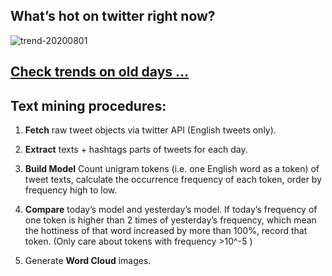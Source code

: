 ## What’s hot on twitter right now?

![trend-20200801][wordcloud]

[wordcloud]: https://raw.githubusercontent.com/xdqc/tweet-trend-everyday/master/word-cloud/trend-20200801.png?token=AF5V4P7ADR6KQBZ4CEDTNIK6AXRMU "trend-20200801"

## [Check trends on old days ...](https://github.com/xdqc/tweet-trend-everyday/tree/master/word-cloud)

## Text mining procedures:

1. **Fetch** raw tweet objects via twitter API (English tweets only).

2. **Extract** texts + hashtags parts of tweets for each day.

3. **Build Model** Count unigram tokens (i.e. one English word as a token) of tweet texts, calculate the occurrence frequency of each token, order by frequency high to low.

4. **Compare** today’s model and yesterday’s model. If today’s frequency of one token is higher than 2 times of yesterday’s frequency, which mean the hottiness of that word increased by more than 100%, record that token. (Only care about tokens with frequency >10^-5 )

5. Generate **Word Cloud** images.
